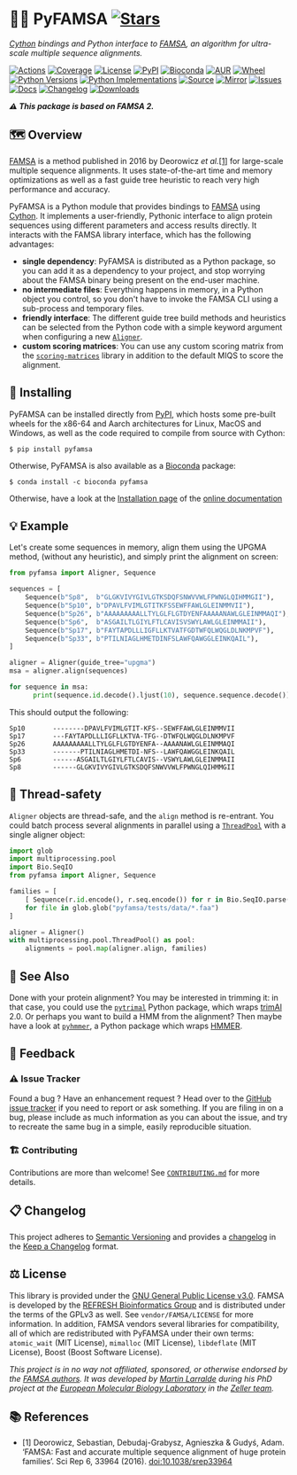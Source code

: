 # 🐍🧮 PyFAMSA [![Stars](https://img.shields.io/github/stars/althonos/pyfamsa.svg?style=social&maxAge=3600&label=Star)](https://github.com/althonos/pyfamsa/stargazers)

*[Cython](https://cython.org/) bindings and Python interface to [FAMSA](https://github.com/refresh-bio/FAMSA), an algorithm for ultra-scale multiple sequence alignments.*

[![Actions](https://img.shields.io/github/actions/workflow/status/althonos/pyfamsa/test.yml?branch=main&logo=github&style=flat-square&maxAge=300)](https://github.com/althonos/pyfamsa/actions)
[![Coverage](https://img.shields.io/codecov/c/gh/althonos/pyfamsa?style=flat-square&maxAge=3600&logo=codecov)](https://codecov.io/gh/althonos/pyfamsa/)
[![License](https://img.shields.io/badge/license-GPLv3-blue.svg?style=flat-square&maxAge=2678400)](https://choosealicense.com/licenses/gpl-3.0/)
[![PyPI](https://img.shields.io/pypi/v/pyfamsa.svg?style=flat-square&maxAge=3600&logo=PyPI)](https://pypi.org/project/pyfamsa)
[![Bioconda](https://img.shields.io/conda/vn/bioconda/pyfamsa?style=flat-square&maxAge=3600&logo=anaconda)](https://anaconda.org/bioconda/pyfamsa)
[![AUR](https://img.shields.io/aur/version/python-pyfamsa?logo=archlinux&style=flat-square&maxAge=3600)](https://aur.archlinux.org/packages/python-pyfamsa)
[![Wheel](https://img.shields.io/pypi/wheel/pyfamsa.svg?style=flat-square&maxAge=3600)](https://pypi.org/project/pyfamsa/#files)
[![Python Versions](https://img.shields.io/pypi/pyversions/pyfamsa.svg?style=flat-square&maxAge=600&logo=python)](https://pypi.org/project/pyfamsa/#files)
[![Python Implementations](https://img.shields.io/pypi/implementation/pyfamsa.svg?style=flat-square&maxAge=600&label=impl)](https://pypi.org/project/pyfamsa/#files)
[![Source](https://img.shields.io/badge/source-GitHub-303030.svg?maxAge=2678400&style=flat-square)](https://github.com/althonos/pyfamsa/)
[![Mirror](https://img.shields.io/badge/mirror-EMBL-009f4d?style=flat-square&maxAge=2678400)](https://git.embl.de/larralde/pyfamsa/)
[![Issues](https://img.shields.io/github/issues/althonos/pyfamsa.svg?style=flat-square&maxAge=600)](https://github.com/althonos/pyfamsa/issues)
[![Docs](https://img.shields.io/readthedocs/pyfamsa/latest?style=flat-square&maxAge=600)](https://pyfamsa.readthedocs.io)
[![Changelog](https://img.shields.io/badge/keep%20a-changelog-8A0707.svg?maxAge=2678400&style=flat-square)](https://github.com/althonos/pyfamsa/blob/main/CHANGELOG.md)
[![Downloads](https://img.shields.io/badge/dynamic/regex?url=https%3A%2F%2Fpepy.tech%2Fprojects%2Fpyfamsa&search=%5B0-9%5D%2B.%5B0-9%5D%2B(k%7CM)&style=flat-square&label=downloads&color=303f9f&cacheSeconds=86400)](https://pepy.tech/project/pyfamsa)


***⚠️ This package is based on FAMSA 2.***

## 🗺️ Overview

[FAMSA](https://github.com/refresh-bio/FAMSA) is a method published in
2016 by Deorowicz *et al.*[\[1\]](#ref1) for large-scale multiple sequence alignments.
It uses state-of-the-art time and memory optimizations as well as a fast
guide tree heuristic to reach very high performance and accuracy.

PyFAMSA is a Python module that provides bindings to [FAMSA](https://github.com/refresh-bio/FAMSA)
using [Cython](https://cython.org/). It implements a user-friendly, Pythonic
interface to align protein sequences using different parameters and access
results directly. It interacts with the FAMSA library interface, which has
the following advantages:

- **single dependency**: PyFAMSA is distributed as a Python package, so you
  can add it as a dependency to your project, and stop worrying about the
  FAMSA binary being present on the end-user machine.
- **no intermediate files**: Everything happens in memory, in a Python object
  you control, so you don't have to invoke the FAMSA CLI using a
  sub-process and temporary files.
- **friendly interface**: The different guide tree build methods and
  heuristics can be selected from the Python code with a simple keyword
  argument when configuring a new [`Aligner`](https://pyfamsa.readthedocs.io/en/stable/api/aligner.html#pyfamsa.Aligner).
- **custom scoring matrices**: You can use any custom scoring matrix from
  the [`scoring-matrices`](https://pypi.org/project/scoring-matrices) library
  in addition to the default MIQS to score the alignment.

## 🔧 Installing

PyFAMSA can be installed directly from [PyPI](https://pypi.org/project/pyfamsa/),
which hosts some pre-built wheels for the x86-64 and Aarch architectures
for Linux, MacOS and Windows, as well as the code required to compile from
source with Cython:
```console
$ pip install pyfamsa
```

Otherwise, PyFAMSA is also available as a [Bioconda](https://bioconda.github.io/)
package:
```console
$ conda install -c bioconda pyfamsa
```

Otherwise, have a look at the [Installation page](https://pyfamsa.readthedocs.io/en/stable/guide/install.html) of the [online documentation](https://pyfamsa.readthedocs.io/)

## 💡 Example

Let's create some sequences in memory, align them using the UPGMA method,
(without any heuristic), and simply print the alignment on screen:

```python
from pyfamsa import Aligner, Sequence

sequences = [
    Sequence(b"Sp8",  b"GLGKVIVYGIVLGTKSDQFSNWVVWLFPWNGLQIHMMGII"),
    Sequence(b"Sp10", b"DPAVLFVIMLGTITKFSSEWFFAWLGLEINMMVII"),
    Sequence(b"Sp26", b"AAAAAAAAALLTYLGLFLGTDYENFAAAAANAWLGLEINMMAQI"),
    Sequence(b"Sp6",  b"ASGAILTLGIYLFTLCAVISVSWYLAWLGLEINMMAII"),
    Sequence(b"Sp17", b"FAYTAPDLLLIGFLLKTVATFGDTWFQLWQGLDLNKMPVF"),
    Sequence(b"Sp33", b"PTILNIAGLHMETDINFSLAWFQAWGGLEINKQAIL"),
]

aligner = Aligner(guide_tree="upgma")
msa = aligner.align(sequences)

for sequence in msa:
      print(sequence.id.decode().ljust(10), sequence.sequence.decode())
```

This should output the following:
```
Sp10       --------DPAVLFVIMLGTIT-KFS--SEWFFAWLGLEINMMVII
Sp17       ---FAYTAPDLLLIGFLLKTVA-TFG--DTWFQLWQGLDLNKMPVF
Sp26       AAAAAAAAALLTYLGLFLGTDYENFA--AAAANAWLGLEINMMAQI
Sp33       -------PTILNIAGLHMETDI-NFS--LAWFQAWGGLEINKQAIL
Sp6        ------ASGAILTLGIYLFTLCAVIS--VSWYLAWLGLEINMMAII
Sp8        ------GLGKVIVYGIVLGTKSDQFSNWVVWLFPWNGLQIHMMGII
```

## 🧶 Thread-safety

`Aligner` objects are thread-safe, and the `align` method is re-entrant. You
could batch process several alignments in parallel using a
[`ThreadPool`](https://docs.python.org/3/library/multiprocessing.html#multiprocessing.pool.ThreadPool) with a single
aligner object:
```python
import glob
import multiprocessing.pool
import Bio.SeqIO
from pyfamsa import Aligner, Sequence

families = [
    [ Sequence(r.id.encode(), r.seq.encode()) for r in Bio.SeqIO.parse(file, "fasta") ]
    for file in glob.glob("pyfamsa/tests/data/*.faa")
]

aligner = Aligner()
with multiprocessing.pool.ThreadPool() as pool:
    alignments = pool.map(aligner.align, families)
```

<!-- ## ⏱️ Benchmarks -->

## 🔎 See Also

Done with your protein alignment? You may be interested in trimming it: in that
case, you could use the [`pytrimal`](https://github.com/althonos/pytrimal) Python
package, which wraps [trimAl](http://trimal.cgenomics.org/) 2.0. Or perhaps
you want to build a HMM from the alignment? Then maybe have a look at
[`pyhmmer`](https://github.com/althonos/pyhmmer), a Python package which
wraps [HMMER](http://hmmer.org/).

## 💭 Feedback

### ⚠️ Issue Tracker

Found a bug ? Have an enhancement request ? Head over to the [GitHub issue tracker](https://github.com/althonos/pyfamsa/issues)
if you need to report or ask something. If you are filing in on a bug,
please include as much information as you can about the issue, and try to
recreate the same bug in a simple, easily reproducible situation.


### 🏗️ Contributing

Contributions are more than welcome! See
[`CONTRIBUTING.md`](https://github.com/althonos/pyfamsa/blob/main/CONTRIBUTING.md)
for more details.


## 📋 Changelog

This project adheres to [Semantic Versioning](http://semver.org/spec/v2.0.0.html)
and provides a [changelog](https://github.com/althonos/pyfamsa/blob/main/CHANGELOG.md)
in the [Keep a Changelog](http://keepachangelog.com/en/1.0.0/) format.


## ⚖️ License

This library is provided under the [GNU General Public License v3.0](https://choosealicense.com/licenses/gpl-3.0/). FAMSA is developed by the
[REFRESH Bioinformatics Group](https://refresh-bio.github.io/) and is
distributed under the terms of the GPLv3 as well. See `vendor/FAMSA/LICENSE`
for more information. In addition, FAMSA vendors several libraries for
compatibility, all of which are redistributed with PyFAMSA under their own
terms: `atomic_wait` (MIT License), `mimalloc` (MIT License), `libdeflate`
(MIT License),  Boost (Boost Software License).

*This project is in no way not affiliated, sponsored, or otherwise endorsed
by the [FAMSA authors](https://github.com/refresh-bio). It was developed
by [Martin Larralde](https://github.com/althonos/) during his PhD project
at the [European Molecular Biology Laboratory](https://www.embl.de/) in
the [Zeller team](https://github.com/zellerlab).*


## 📚 References

- <a id="ref1">\[1\]</a> Deorowicz, Sebastian, Debudaj-Grabysz, Agnieszka & Gudyś, Adam. ‘FAMSA: Fast and accurate multiple sequence alignment of huge protein families’. Sci Rep 6, 33964 (2016). [doi:10.1038/srep33964](https://doi.org/10.1038/srep33964)

